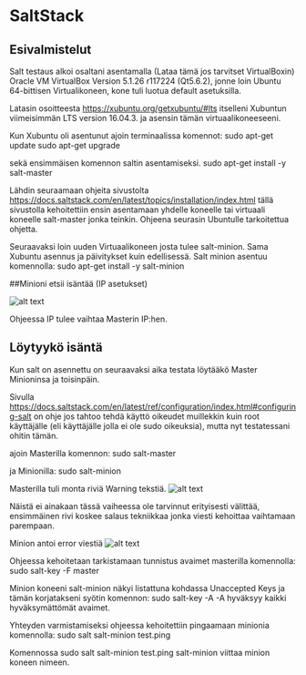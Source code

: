 # SaltStack

## Esivalmistelut

Salt testaus alkoi osaltani asentamalla (Lataa tämä jos tarvitset VirtualBoxin) Oracle VM VirtualBox Version 5.1.26 r117224 (Qt5.6.2),
jonne loin Ubuntu 64-bittisen Virtualikoneen, kone tuli luotua default asetuksilla.

Latasin osoitteesta https://xubuntu.org/getxubuntu/#lts itselleni Xubuntun viimeisimmän LTS version 16.04.3. ja asensin tämän
virtuaalikoneeseeni. 

Kun Xubuntu oli asentunut ajoin terminaalissa komennot:
sudo apt-get update
sudo apt-get upgrade

sekä ensimmäisen komennon saltin asentamiseksi.
sudo apt-get install -y salt-master

Lähdin seuraamaan ohjeita sivustolta https://docs.saltstack.com/en/latest/topics/installation/index.html
tällä sivustolla kehoitettiin ensin asentamaan yhdelle koneelle tai virtuaali koneelle salt-master jonka teinkin.
Ohjeena seurasin Ubuntulle tarkoitettua ohjetta.

Seuraavaksi loin uuden Virtuaalikoneen josta tulee salt-minion.
Sama Xubuntu asennus ja päivitykset kuin edellisessä.
Salt minion asentuu komennolla:
sudo apt-get install -y salt-minion

##Minioni etsii isäntää (IP asetukset)

![alt text](https://github.com/joonaleppalahti/CCM/blob/master/saltimg/saltconf.png "Salt Conf guide")

Ohjeessa IP tulee vaihtaa Masterin IP:hen.

## Löytyykö isäntä

Kun salt on asennettu on seuraavaksi aika testata löytääkö Master Minioninsa ja toisinpäin.

Sivulla https://docs.saltstack.com/en/latest/ref/configuration/index.html#configuring-salt on ohje jos tahtoo tehdä käyttö oikeudet muillekkin kuin root käyttäjälle (eli käyttäjälle jolla ei ole sudo oikeuksia), mutta nyt testatessani ohitin tämän.

ajoin Masterilla komennon:
sudo salt-master
 
ja Minionilla:
sudo salt-minion

Masterilla tuli monta riviä Warning tekstiä.
![alt text](https://github.com/joonaleppalahti/CCM/blob/master/saltimg/saltwarnings.png "Salt warning messages")

Näistä ei ainakaan tässä vaiheessa ole tarvinnut erityisesti välittää, ensimmäinen rivi koskee salaus tekniikkaa jonka viesti kehoittaa vaihtamaan parempaan.

Minion antoi error viestiä 
![alt text](https://github.com/joonaleppalahti/CCM/blob/master/saltimg/minionwarnings.png "Salt warning messages")


Ohjeessa kehoitetaan tarkistamaan tunnistus avaimet masterilla komennolla:
sudo salt-key -F master

Minion koneeni salt-minion näkyi listattuna kohdassa Unaccepted Keys ja tämän korjatakseni syötin komennon:
sudo salt-key -A
-A hyväksyy kaikki hyväksymättömät avaimet.

Yhteyden varmistamiseksi ohjeessa kehoitettiin pingaamaan minionia komennolla:
sudo salt salt-minion test.ping

Komennossa  sudo salt salt-minion test.ping salt-minion viittaa minion koneen nimeen.
